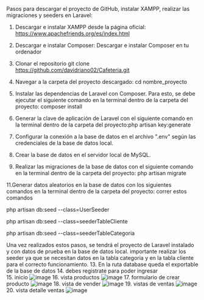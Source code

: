 Pasos para descargar el proyecto de GitHub, instalar XAMPP, realizar las migraciones y seeders en Laravel:

1. Descargar e instalar XAMPP desde la página oficial: https://www.apachefriends.org/es/index.html



3. Descargar e instalar Composer: Descargar e instalar Composer en tu ordenador
4.  Clonar el repositorio  git clone https://github.com/davidriano02/Cafeteria.git
5. Navegar a la carpeta del proyecto descargado: cd nombre_proyecto
5. Instalar las dependencias de Laravel con Composer. Para esto, se debe ejecutar el siguiente comando en    la    terminal dentro de la carpeta del proyecto: composer install
6. Generar la clave de aplicación de Laravel con el siguiente comando en la terminal dentro de la carpeta del proyecto:php artisan key:generate
8. Configurar la conexión a la base de datos en el archivo ".env" según las credenciales de la base de datos local.

9. Crear la base de datos en el servidor local de MySQL.

10. Realizar las migraciones de la base de datos con el siguiente comando en la terminal dentro de la carpeta del proyecto: php artisan migrate

11.Generar datos aleatorios en la base de datos con los siguientes comandos en la terminal dentro de la carpeta del proyecto:
correr estos comandos 

php artisan db:seed --class=UserSeeder

php artisan db:seed --class=seederTableCliente

php artisan db:seed --class=seederTableCategoria

Una vez realizados estos pasos, se tendrá el proyecto de Laravel instalado y con datos de prueba en la base de datos local. importante realizar los seeder  ya que se necesitan datos en la tabla categoria y en la tabla cliente para el correcto funcionamiento.
13. En la ruta database queda el exportable de la base de datos 
14. debes registrate para poder ingresar  
15. inicio ![image](https://github.com/davidriano02/Cafeteria/assets/132162397/380d388c-7ace-4219-aa76-087dd3c6e2e5)
16. vista productos ![image](https://github.com/davidriano02/Cafeteria/assets/132162397/a790c802-f3b1-40d0-b3a9-f175086926ab)
17. formulario de crear producto ![image](https://github.com/davidriano02/Cafeteria/assets/132162397/2f9ee1a9-7871-4e60-adff-da3d2c911878)
18. vista de vender ![image](https://github.com/davidriano02/Cafeteria/assets/132162397/fc369bf1-0fa4-4876-98d4-6502d4e2c3f5)
19. vistas de ventas ![image](https://github.com/davidriano02/Cafeteria/assets/132162397/7471aa61-ff32-4003-ab37-80194f676df6)
20. vista detalle ventas ![image](https://github.com/davidriano02/Cafeteria/assets/132162397/df60bf0a-8392-421a-a9b9-93a6467724c3)






